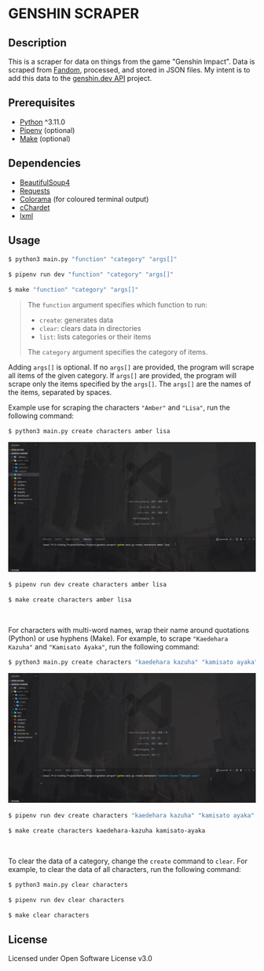 # GENSHIN SCRAPER
## Description
This is a scraper for data on things from the game "Genshin Impact". Data is scraped from [Fandom](https://genshin-impact.fandom.com/wiki/Genshin_Impact_Wiki), processed, and stored in JSON files. My intent is to add this data to the [genshin.dev API](https://github.com/genshindev/api) project.

## Prerequisites
- [Python](https://www.python.org/downloads/) ^3.11.0
- [Pipenv](https://pypi.org/project/pipenv/) (optional)
- [Make](https://www.gnu.org/software/make/) (optional)

## Dependencies
- [BeautifulSoup4](https://pypi.org/project/beautifulsoup4/)
- [Requests](https://pypi.org/project/requests/)
- [Colorama](https://pypi.org/project/colorama/) (for coloured terminal output)
- [cChardet](https://pypi.org/project/cchardet/)
- [lxml](https://pypi.org/project/lxml/)

## Usage
```bash
$ python3 main.py "function" "category" "args[]"
```

```bash
$ pipenv run dev "function" "category" "args[]"
```

```bash
$ make "function" "category" "args[]"
```

> The `function` argument specifies which function to run:
> - `create`: generates data
> - `clear`: clears data in directories
> - `list`: lists categories or their items
> 
> The `category` argument specifies the category of items.

Adding `args[]` is optional. If no `args[]` are provided, the program will scrape all items of the given category. If `args[]` are provided, the program will scrape only the items specified by the `args[]`. The `args[]` are the names of the items, separated by spaces.

Example use for scraping the characters `"Amber"` and `"Lisa"`, run the following command:

```bash
$ python3 main.py create characters amber lisa
```
<img src="__demos__/python_create_single.gif" alt="" width="fit-content">

```bash
$ pipenv run dev create characters amber lisa
```

```bash
$ make create characters amber lisa
```
<img src="__demos__/make_create_single.gif" alt="" width="fit-content">

For characters with multi-word names, wrap their name around quotations (Python) or use hyphens (Make). For example, to scrape `"Kaedehara Kazuha"` and `"Kamisato Ayaka"`, run the following command:

```bash
$ python3 main.py create characters "kaedehara kazuha" "kamisato ayaka"
```
<img src="__demos__/python_create_multi.gif" alt="" width="fit-content">

```bash
$ pipenv run dev create characters "kaedehara kazuha" "kamisato ayaka"
```

```bash
$ make create characters kaedehara-kazuha kamisato-ayaka
```
<img src="__demos__/make_create_multi.gif" alt="" width="fit-content">

To clear the data of a category, change the `create` command to `clear`. For example, to clear the data of all characters, run the following command:

```bash
$ python3 main.py clear characters
```

```bash
$ pipenv run dev clear characters
```

```bash
$ make clear characters
```

## License
Licensed under Open Software License v3.0
